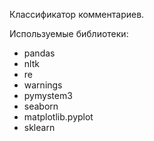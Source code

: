 Классификатор комментариев.

Используемые библиотеки:
- pandas
- nltk
- re 
- warnings
- pymystem3
- seaborn 
- matplotlib.pyplot
- sklearn
